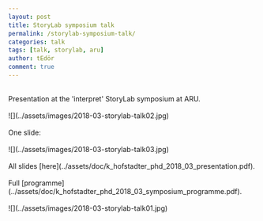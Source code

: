 ```yaml
---
layout: post
title: StoryLab symposium talk
permalink: /storylab-symposium-talk/
categories: talk
tags: [talk, storylab, aru]
author: tEdör
comment: true
---
```

<br>
Presentation at the 'interpret' StoryLab symposium at ARU.
<br>
<br>
![](../assets/images/2018-03-storylab-talk02.jpg)
<br>
<br>
One slide:
<br>
<br>
![](../assets/images/2018-03-storylab-talk03.jpg)
<br>
<br>
All slides [here](../assets/doc/k_hofstadter_phd_2018_03_presentation.pdf).
<br>
<br>
Full [programme](../assets/doc/k_hofstadter_phd_2018_03_symposium_programme.pdf).
<br>
<br>
![](../assets/images/2018-03-storylab-talk01.jpg)
